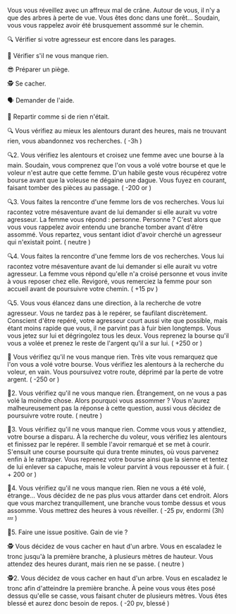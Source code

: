 Vous vous réveillez avec un affreux mal de crâne. Autour de vous, il n'y a que des arbres à perte de vue. Vous êtes donc dans une forêt... Soudain, vous vous rappelez avoir été brusquement assommé sur le chemin.

🔍 Vérifier si votre agresseur est encore dans les parages.

💸 Vérifier s'il ne vous manque rien.

😎 Préparer un piège.

🕵️ Se cacher.

🗣️ Demander de l'aide.

🚶 Repartir comme si de rien n'était.


🔍
Vous vérifiez au mieux les alentours durant des heures, mais ne trouvant rien, vous abandonnez vos recherches. 
( -3h )

🔍2.
Vous vérifiez les alentours et croisez une femme avec une bourse à la main. Soudain, vous comprenez que l'on vous a volé votre bourse et que le voleur n'est autre que cette femme. D'un habile geste vous récupérez votre bourse avant que la voleuse ne dégaine une dague. Vous fuyez en courant, faisant tomber des pièces au passage. 
( -200 or )

🔍3.
Vous faites la rencontre d'une femme lors de vos recherches. Vous lui racontez votre mésaventure avant de lui demander si elle aurait vu votre agresseur. La femme vous répond : personne. Personne ? C'est alors que vous vous rappelez avoir entendu une branche tomber avant d'être assommé. Vous repartez, vous sentant idiot d'avoir cherché un agresseur qui n'existait point.
( neutre )

🔍4.
Vous faites la rencontre d'une femme lors de vos recherches. Vous lui racontez votre mésaventure avant de lui demander si elle aurait vu votre agresseur. La femme vous répond qu'elle n'a croisé personne et vous invite à vous reposer chez elle. Revigoré, vous remerciez la femme pour son accueil avant de poursuivre votre chemin. 
( +15 pv )

🔍5.
Vous vous élancez dans une direction, à la recherche de votre agresseur. Vous ne tardez pas à le repérer, se faufilant discrètement. Conscient d'être repéré, votre agresseur court aussi vite que possible, mais étant moins rapide que vous, il ne parvint pas à fuir bien longtemps. Vous vous jetez sur lui et dégringolez tous les deux. Vous reprenez la bourse qu'il vous a volée et prenez le reste de l'argent qu'il a sur lui.
( +250 or )

💸
Vous vérifiez qu'il ne vous manque rien. Très vite vous remarquez que l'on vous a volé votre bourse. Vous vérifiez les alentours à la recherche du voleur, en vain. Vous poursuivez votre route, déprimé par la perte de votre argent.
( -250 or )

💸2.
Vous vérifiez qu'il ne vous manque rien. Étrangement, on ne vous a pas volé la moindre chose. Alors pourquoi vous assommer ? Vous n'aurez malheureusement pas la réponse à cette question, aussi vous décidez de poursuivre votre route.
( neutre )

💸3.
Vous vérifiez qu'il ne vous manque rien. Comme vous vous y attendiez, votre bourse a disparu. À la recherche du voleur, vous vérifiez les alentours et finissez par le repérer. Il semble l'avoir remarqué et se met à courir. S'ensuit une course poursuite qui dura trente minutes, où vous parvenez enfin à le rattraper. Vous reprenez votre bourse ainsi que la sienne et tentez de lui enlever sa capuche, mais le voleur parvint à vous repousser et à fuir.
( + 200 or )

💸4.
Vous vérifiez qu'il ne vous manque rien. Rien ne vous a été volé, étrange... Vous décidez de ne pas plus vous attarder dans cet endroit. Alors que vous marchez tranquillement, une branche vous tombe dessus et vous assomme. Vous mettrez des heures à vous réveiller.
( -25 pv, endormi (3h) 💤 )

💸5.
Faire une issue positive. Gain de vie ?







🕵️
Vous décidez de vous cacher en haut d'un arbre. Vous en escaladez le tronc jusqu'à la première branche, à plusieurs mètres de hauteur. Vous attendez des heures durant, mais rien ne se passe.
( neutre )

🕵️2.
Vous décidez de vous cacher en haut d'un arbre. Vous en escaladez le tronc afin d'atteindre la première branche. À peine vous vous êtes posé dessus qu'elle se casse, vous faisant chuter de plusieurs mètres. Vous êtes blessé et aurez donc besoin de repos. 
( -20 pv, blessé )

